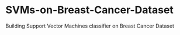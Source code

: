 # SVMs-on-Breast-Cancer-Dataset
Building Support Vector Machines classifier on Breast Cancer Dataset

